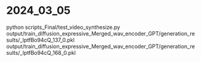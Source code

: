 # 2024_03_05

python scripts_Final/test_video_synthesize.py output/train_diffusion_expressive_Merged_wav_encoder_GPT/generation_results/_lptfBo94cQ_137_0.pkl output/train_diffusion_expressive_Merged_wav_encoder_GPT/generation_results/_lptfBo94cQ_168_0.pkl
